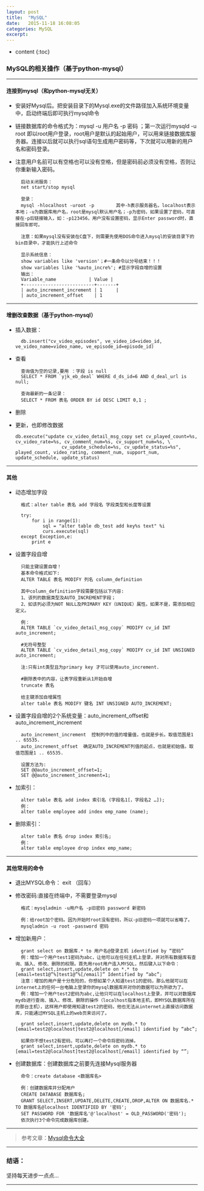 ```yaml
---
layout: post
title:  "MySQL"
date:   2015-11-18 16:08:05
categories: MySQL 
excerpt: 
---
```


* content
{:toc}

### MySQL的相关操作（基于python-mysql）

---

#### 连接到mysql（和python-mysql无关）
        
* 安装好Mysql后。把安装目录下的Mysql.exe的文件路径加入系统环境变量中，启动终端后即可执行mysql命令

* 链接数据库的命令格式为：mysql -u 用户名 -p 密码 ；第一次运行mysqld -u root 即以root用户登录，root用户是默认的起始用户，可以用来链接数据库服务器。连接以后就可以执行sql语句生成用户密码等，下次就可以用新的用户名和密码登录。

* 注意用户名前可以有空格也可以没有空格，但是密码前必须没有空格，否则让你重新输入密码。

        启动关闭服务：
        net start/stop mysql
        
        登录：
        mysql -hlocalhost -uroot -p        其中-h表示服务器名，localhost表示本地；-u为数据库用户名，root是mysql默认用户名；-p为密码，如果设置了密码，可直接在-p后链接输入，如：-p123456，用户没有设置密码，显示Enter password时，直接回车即可。
        
        注意：如果mysql没有安装在C盘下，则需要先使用DOS命令进入mysql的安装目录下的bin目录中，才能执行上述命令

        显示系统信息：
        show variables like 'version'；#一条命令以分号结束！！！
        show variables like '%auto_incre%'; #显示字段自增的设置
        输出：
        Variable_name            | Value |
        +--------------------------+-------+
        | auto_increment_increment | 1     |
        | auto_increment_offset    | 1
        
-----

#### 增删改查数据（基于python-mysql）
        
       

* 插入数据：

        db.insert("cv_video_episodes", ve_video_id=video_id, ve_video_name=video_name, ve_episode_id=episode_id)        
        

* 查看
     
        查询值为空的记录,要用 ：字段 is null
        SELECT * FROM `yjk_eb_deal` WHERE d_ds_id=6 AND d_deal_url is null;
        
        查询最新的一条记录：
        SELECT * FROM 表名 ORDER BY id DESC LIMIT 0,1 ;

* 删除
        
       
        
 * 更新，也即修改数据       
        
       db.execute("update cv_video_detail_msg_copy set cv_played_count=%s, cv_video_rate=%s, cv_comment_num=%s, cv_support_num=%s, \
                        cv_update_schedule=%s, cv_update_status=%s", played_count, video_rating, comment_num, support_num, update_schedule, update_status)
        
-----

#### 其他

* 动态增加字段

        格式：alter table 表名 add 字段名 字段类型和长度等设置

        try:
            for i in range(1):
                sql = "alter table db_test add key%s text" %i
                curs.execute(sql)
        except Exception,e:
            print e
        
* 设置字段自增

        只能主键设置自增！
        基本命令格式如下:
        ALTER TABLE 表名 MODIFY 列名 column_definition
        
        其中column_definition字段需要包括以下内容:
        1、该列的数据类型及AUTO_INCREMENT字段；
        2、如该列必须为NOT NULL及PRIMARY KEY（UNIQUE）属性。如果不是，需添加相应定义。
        
        例：
        ALTER TABLE `cv_video_detail_msg_copy` MODIFY cv_id INT auto_increment;
        
        #无符号整型
        ALTER TABLE `cv_video_detail_msg_copy` MODIFY cv_id INT UNSIGNED auto_increment; 
        
        注:只有int类型且为primary key 才可以使用auto_increment.
        
        #删除表中的内容，让表字段重新从1开始自增
        truncate 表名
        
        给主键添加自增属性
        alter table 表名 MODIFY 键名 INT UNSIGNED AUTO_INCREMENT;
        
* 设置字段自增的2个系统变量：auto_increment_offset和auto_increment_increment

        auto_increment_increment  控制列中的值的增量值，也就是步长。取值范围是1 .. 65535.
        auto_increment_offset  确定AUTO_INCREMENT列值的起点，也就是初始值。取值范围是1 .. 65535.
        
        设置方法为:
        SET @@auto_increment_offset=1;
        SET @@auto_increment_increment=1;

* 加索引： 

        alter table 表名 add index 索引名 (字段名1[，字段名2 …]);
        例：
        alter table employee add index emp_name (name);
   
* 删除索引：

        alter table 表名 drop index 索引名;
        例：
        alter table employee drop index emp_name;
        
---

#### 其他常用的命令

* 退出MYSQL命令： exit （回车）

* 修改密码:直接在终端中，不需要登录mysql

        格式：mysqladmin -u用户名 -p旧密码 password 新密码
        
        例：给root加个密码。因为开始时root没有密码，所以-p旧密码一项就可以省略了。
        mysqladmin -u root -password 密码

* 增加新用户：

        grant select on 数据库.* to 用户名@登录主机 identified by “密码”        
        例：增加一个用户test1密码为abc，让他可以在任何主机上登录，并对所有数据库有查询、插入、修改、删除的权限。首先用root用户连入MYSQL，然后键入以下命令：
        grant select,insert,update,delete on *.* to [email=test1@”%]test1@”%[/email]” Identified by “abc”;
        注意：增加的用户是十分危险的，你想如某个人知道test1的密码，那么他就可以在internet上的任何一台电脑上登录你的mysql数据库并对你的数据可以为所欲为了。
        例：增加一个用户test2密码为abc,让他只可以在localhost上登录，并可以对数据库mydb进行查询、插入、修改、删除的操作（localhost指本地主机，即MYSQL数据库所在的那台主机），这样用户即使用知道test2的密码，他也无法从internet上直接访问数据库，只能通过MYSQL主机上的web页来访问了。
        
        grant select,insert,update,delete on mydb.* to [email=test2@localhost]test2@localhost[/email] identified by “abc”;
         
        如果你不想test2有密码，可以再打一个命令将密码消掉。
        grant select,insert,update,delete on mydb.* to [email=test2@localhost]test2@localhost[/email] identified by “”;
        
* 创建数据库：创建数据库之前要先连接Mysql服务器

        命令：create database <数据库名>
        
        例：创建数据库并分配用户
        CREATE DATABASE 数据库名;
        GRANT SELECT,INSERT,UPDATE,DELETE,CREATE,DROP,ALTER ON 数据库名.* TO 数据库名@localhost IDENTIFIED BY '密码';
        SET PASSWORD FOR '数据库名'@'localhost' = OLD_PASSWORD('密码');
        依次执行3个命令完成数据库创建。
        
---


> 参考文章：[Mysql命令大全](http://www.cnblogs.com/zhangzhu/archive/2013/07/04/3172486.html)

---

### 结语：

坚持每天进步一点点...

---